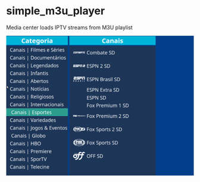 # simple_m3u_player
Media center loads IPTV streams from M3U playlist

![Alt text](screenshot.png?raw=true "Screenshot")
